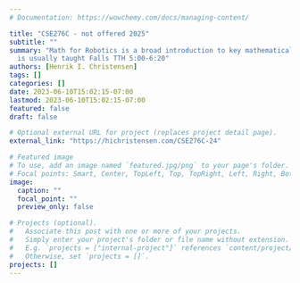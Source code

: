```yaml
---
# Documentation: https://wowchemy.com/docs/managing-content/

title: "CSE276C - not offered 2025"
subtitle: ""
summary: "Math for Robotics is a broad introduction to key mathematical concepts used in robotics. The course 
  is usually taught Falls TTH 5:00-6:20"
authors: [Henrik I. Christensen]
tags: []
categories: []
date: 2023-06-10T15:02:15-07:00
lastmod: 2023-06-10T15:02:15-07:00
featured: false
draft: false

# Optional external URL for project (replaces project detail page).
external_link: "https://hichristensen.com/CSE276C-24"

# Featured image
# To use, add an image named `featured.jpg/png` to your page's folder.
# Focal points: Smart, Center, TopLeft, Top, TopRight, Left, Right, BottomLeft, Bottom, BottomRight.
image:
  caption: ""
  focal_point: ""
  preview_only: false

# Projects (optional).
#   Associate this post with one or more of your projects.
#   Simply enter your project's folder or file name without extension.
#   E.g. `projects = ["internal-project"]` references `content/project/deep-learning/index.md`.
#   Otherwise, set `projects = []`.
projects: []
---
```

